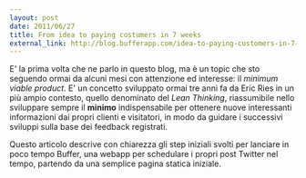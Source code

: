 ```yaml
---
layout: post
date: 2011/06/27
title: From idea to paying costumers in 7 weeks
external_link: http://blog.bufferapp.com/idea-to-paying-customers-in-7-weeks-how-we-did-it
---
```


E' la prima volta che ne parlo in questo blog, ma è un topic che sto seguendo ormai da alcuni mesi con attenzione ed interesse: il *minimum viable product*. E' un concetto sviluppato ormai tre anni fa da Eric Ries in un più ampio contesto, quello denominato del *Lean Thinking*, riassumibile nello sviluppare sempre il **minimo** indispensabile per ottenere nuove interessanti informazioni dai propri clienti e visitatori, in modo da guidare i successivi sviluppi sulla base dei feedback registrati.

Questo articolo descrive con chiarezza gli step iniziali svolti per lanciare in poco tempo Buffer, una webapp per schedulare i propri post Twitter nel tempo, partendo da una semplice pagina statica iniziale.